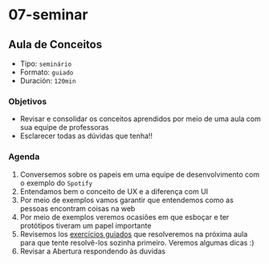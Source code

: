 # 07-seminar

## Aula de Conceitos

* Tipo: `seminário`
* Formato: `guiado`
* Duración: `120min`

### Objetivos

* Revisar e consolidar os conceitos aprendidos por meio de uma aula com sua equipe de professoras
* Esclarecer todas as dúvidas que tenha!!

### Agenda

1. Conversemos sobre os papeis em uma equipe de desenvolvimento com o exemplo do `Spotify`
2. Entendamos bem o conceito de UX e a diferença com UI
3. Por meio de exemplos vamos garantir que entendemos como as pessoas encontram coisas na web
4. Por meio de exemplos veremos ocasiões em que esboçar e ter protótipos tiveram um papel importante
5. Revisemos los [exercícios guiados](https://github.com/cemsbr/curricula-js/blob/pt/03-interactive-site/02-ux-design/07-seminar/07-ejercicios-guiados.md) que resolveremos na próxima aula para que tente resolvê-los sozinha primeiro. Veremos algumas dicas :\)
6. Revisar a Abertura respondendo às duvidas

